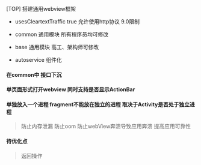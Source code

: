 [TOP] 搭建通用webview框架

* usesCleartextTraffic true 允许使用http协议  9.0限制

- common 通用模块   所有程序员均可修改
- base   通用模块   高工、架构师可修改

- autoservice 组件化

#### 在common中 接口下沉


#### 单页面形式打开webview 同时支持是否显示ActionBar

#### 单独放入一个进程   fragment不能放在独立的进程   取决于Activity是否处于独立进程
> 防止内存泄漏
> 防止oom
> 防止webView奔溃导致应用奔溃
> 提高应用可靠性

#### 待优化点
> 返回操作
> 
